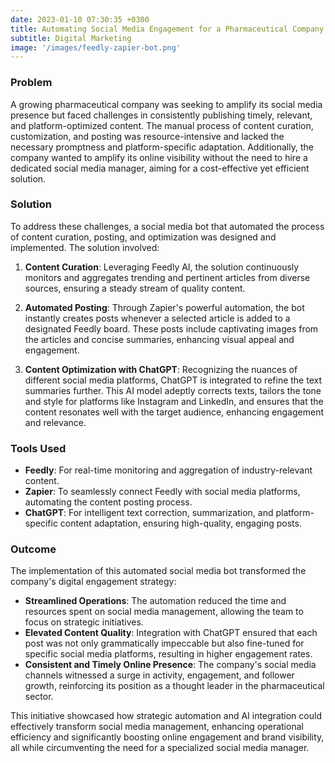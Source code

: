 ```yaml
---
date: 2023-01-10 07:30:35 +0300
title: Automating Social Media Engagement for a Pharmaceutical Company
subtitle: Digital Marketing
image: '/images/feedly-zapier-bot.png'
---
```


### Problem
A growing pharmaceutical company was seeking to amplify its social media presence but faced challenges in consistently publishing timely, relevant, and platform-optimized content. The manual process of content curation, customization, and posting was resource-intensive and lacked the necessary promptness and platform-specific adaptation. Additionally, the company wanted to amplify its online visibility without the need to hire a dedicated social media manager, aiming for a cost-effective yet efficient solution.

### Solution
To address these challenges, a social media bot that automated the process of content curation, posting, and optimization was designed and implemented. The solution involved:

1. **Content Curation**: Leveraging Feedly AI, the solution continuously monitors and aggregates trending and pertinent articles from diverse sources, ensuring a steady stream of quality content.
   
2. **Automated Posting**: Through Zapier's powerful automation, the bot instantly creates posts whenever a selected article is added to a designated Feedly board. These posts include captivating images from the articles and concise summaries, enhancing visual appeal and engagement.

3. **Content Optimization with ChatGPT**: Recognizing the nuances of different social media platforms, ChatGPT is integrated to refine the text summaries further. This AI model adeptly corrects texts, tailors the tone and style for platforms like Instagram and LinkedIn, and ensures that the content resonates well with the target audience, enhancing engagement and relevance.

### Tools Used

- **Feedly**: For real-time monitoring and aggregation of industry-relevant content.
- **Zapier**: To seamlessly connect Feedly with social media platforms, automating the content posting process.
- **ChatGPT**: For intelligent text correction, summarization, and platform-specific content adaptation, ensuring high-quality, engaging posts.

### Outcome

The implementation of this automated social media bot transformed the company's digital engagement strategy:

- **Streamlined Operations**: The automation reduced the time and resources spent on social media management, allowing the team to focus on strategic initiatives.
- **Elevated Content Quality**: Integration with ChatGPT ensured that each post was not only grammatically impeccable but also fine-tuned for specific social media platforms, resulting in higher engagement rates.
- **Consistent and Timely Online Presence**: The company's social media channels witnessed a surge in activity, engagement, and follower growth, reinforcing its position as a thought leader in the pharmaceutical sector.

This initiative showcased how strategic automation and AI integration could effectively transform social media management, enhancing operational efficiency and significantly boosting online engagement and brand visibility, all while circumventing the need for a specialized social media manager.